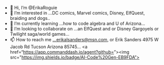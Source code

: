 - 👋 Hi, I’m @ErikaRoguie
- 👀 I’m interested in ...DC comics, Marvel comics, Disney, ElfQuest, braiding and dogs..
- 🌱 I’m currently learning ...how to code algebra and U of Arizona...
- 💞️ I’m looking to collaborate on ...an ElfQuest and or Disney Gargoyels or Twilight saga/world games...
- 📫 How to reach me ...erikalsanders@msn.com, or  Erik Sanders 4975 W Jacob Rd Tucson Arizona 85745...
<a href=“https://app.commanddash.io/agent?github=<your github repo>”><img src="https://img.shields.io/badge/AI-Code%20Gen-EB9FDA”></a>

<!---
ErikaRoguie/ErikaRoguie is a ✨ special ✨ repository because its `README.md` (this file) appears on your GitHub profile.
You can click the Preview link to take a look at your changes.
--->
